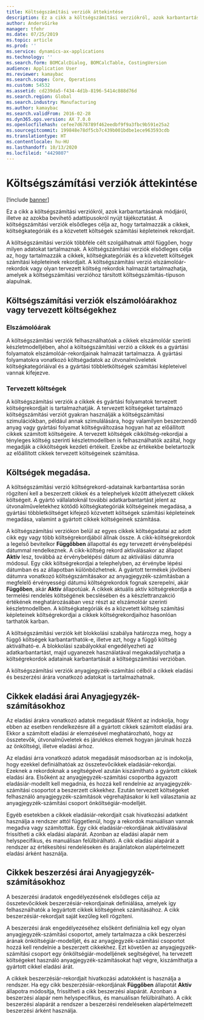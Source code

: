 ```yaml
---
title: Költségszámítási verziók áttekintése
description: Ez a cikk a költségszámítási verziókról, azok karbantartásának módjáról, illetve az azokba bevihető adattípusokról nyújt tájékoztatást. A költségszámítási verziók elsődleges célja az, hogy tartalmazzák a cikkek, költségkategóriák és a közvetett költségek számítási képleteinek rekordjait.
author: AndersGirke
manager: tfehr
ms.date: 07/25/2019
ms.topic: article
ms.prod: ''
ms.service: dynamics-ax-applications
ms.technology: ''
ms.search.form: BOMCalcDialog, BOMCalcTable, CostingVersion
audience: Application User
ms.reviewer: kamaybac
ms.search.scope: Core, Operations
ms.custom: 54532
ms.assetid: cd239da5-f434-4d1b-8196-5414c888d76d
ms.search.region: Global
ms.search.industry: Manufacturing
ms.author: kamaybac
ms.search.validFrom: 2016-02-28
ms.dyn365.ops.version: AX 7.0.0
ms.openlocfilehash: cefee7d678789f462eedbf9f9a3fbc9b591e25a2
ms.sourcegitcommit: 199848e78df5cb7c439b001bdbe1ece963593cdb
ms.translationtype: HT
ms.contentlocale: hu-HU
ms.lasthandoff: 10/13/2020
ms.locfileid: "4429807"
---
```

# <a name="costing-versions-overview"></a>Költségszámítási verziók áttekintése

[!include [banner](../includes/banner.md)]

Ez a cikk a költségszámítási verziókról, azok karbantartásának módjáról, illetve az azokba bevihető adattípusokról nyújt tájékoztatást. A költségszámítási verziók elsődleges célja az, hogy tartalmazzák a cikkek, költségkategóriák és a közvetett költségek számítási képleteinek rekordjait.

A költségszámítási verziók többféle célt szolgálhatnak attól függően, hogy milyen adatokat tartalmaznak. A költségszámítási verziók elsődleges célja az, hogy tartalmazzák a cikkek, költségkategóriák és a közvetett költségek számítási képleteinek rekordjait. A költségszámítási verzió elszámolóár-rekordok vagy olyan tervezett költség rekordok halmazát tartalmazhatja, amelyek a költségszámítási verzióhoz társított költségszámítás-típuson alapulnak.

## <a name="costing-versions-for-standard-or-planned-costs"></a>Költségszámítási verziók elszámolóárakhoz vagy tervezett költségekhez
### <a name="standard-costs"></a>Elszámolóárak

A költségszámítási verziók felhasználhatóak a cikkek elszámolóár szerinti készletmodelljében, ahol a költségszámítási verzió a cikkek és a gyártási folyamatok elszámolóár-rekordjainak halmazát tartalmazza. A gyártási folyamatokra vonatkozó költségadatok az útvonalműveletek költségkategóriáival és a gyártási többletköltségek számítási képleteivel vannak kifejezve.

### <a name="planned-costs"></a>Tervezett költségek

A költségszámítási verziók a cikkek és gyártási folyamatok tervezett költségrekordjait is tartalmazhatják. A tervezett költségeket tartalmazó költségszámítási verziót gyakran használják a költségszámítási szimulációkban, például annak szimulálására, hogy valamilyen beszerzendő anyag vagy gyártási folyamat költségváltozása hogyan hat az előállított cikkek számított költségeire. A tervezett költségek cikköltség-rekordjai a tényleges költség szerinti készletmodellben is felhasználhatók azáltal, hogy megadják a cikköltségek kezdeti értékeit. Ezekbe az értékekbe beletartozik az előállított cikkek tervezett költségeinek számítása.

## <a name="entering-costs"></a>Költségek megadása.
A költségszámítási verzió költségrekord-adatainak karbantartása során rögzíteni kell a beszerzett cikkek és a telephelyek között áthelyezett cikkek költségeit. A gyártó vállalatoknál további adatkarbantartást jelent az útvonalműveletekhez kötődő költségkategóriák költségeinek megadása, a gyártási többletköltséget kifejező közvetett költségek számítási képleteinek megadása, valamint a gyártott cikkek költségeinek számítása. 

A költségszámítási verziókon belül az egyes cikkek költségadatai az adott cikk egy vagy több költségrekordjából állnak össze. A cikk-költségrekordok a legelső bevitelkor **Függőbben** állapottal és egy tervezett érvénybelépési dátummal rendelkeznek. A cikk-költség rekord aktiválásakor az állapot **Aktív** lesz, továbbá az érvénybelépési dátum az aktiválási dátumra módosul. Egy cikk költségrekordjai a telephelyben, az érvénybe lépési dátumban és az állapotban különbözhetnek. A gyártott termékek jövőbeni dátumra vonatkozó költségszámításakor az anyagjegyzék-számításban a megfelelő érvényességi dátumú költségrekordok fognak szerepelni, akár **Függőben**, akár **Aktív** állapotúak. A cikkek aktuális aktív költségrekordja a termelési rendelés költségének becslésében és a készlettranzakció értékének meghatározásában vesz részt az elszámolóár szerinti készletmodellben. A költségkategóriák és a közvetett költség számítási képleteinek költségrekordjai a cikkek költségrekordjaihoz hasonlóan tarthatók karban. 

A költségszámítási verziók két blokkolási szabálya határozza meg, hogy a függő költségek karbantarthatók-e, illetve azt, hogy a függő költség aktiválható-e. A blokkolási szabályokkal engedélyezheti az adatkarbantartást, majd ugyanezek használatával megakadályozhatja a költségrekordok adatainak karbantartását a költségszámítási verzióban. 

A költségszámítási verziók anyagjegyzék-számítási célból a cikkek eladási és beszerzési árára vonatkozó adatokat is tartalmazhatnak.

## <a name="item-sales-prices-for-bom-calculations"></a>Cikkek eladási árai Anyagjegyzék-számításokhoz
Az eladási árakra vonatkozó adatok megadását főként az indokolja, hogy ebben az esetben rendelkezésre áll a gyártott cikkek számított eladási ára. Ekkor a számított eladási ár elemzésével meghatározható, hogy az összetevők, útvonalműveletek és járulékos elemek hogyan járulnak hozzá az önköltségi, illetve eladási árhoz. 

Az eladási árra vonatkozó adatok megadását másodsorban az is indokolja, hogy ezekkel definiálhatóak az összetevőcikkek eladásiár-rekordjai. Ezeknek a rekordoknak a segítségével azután kiszámítható a gyártott cikkek eladási ára. Elsőként az anyagjegyzék-számítási csoportba ágyazott eladásiár-modellt kell megadnia, és hozzá kell rendelnie az anyagjegyzék-számítási csoportot a beszerzett cikkekhez. Ezután tervezett költségeket felhasználó anyagjegyzék-számítások végrehajtásakor ki kell választania az anyagjegyzék-számítási csoport önköltségiár-modelljét. 

Egyéb esetekben a cikkek eladásiár-rekordjait csak hivatkozási adatként használja a rendszer attól függetlenül, hogy a rekordok manuálisan vannak megadva vagy számítottak. Egy cikk eladásiár-rekordjának aktiválásával frissítheti a cikk eladási alapárát. Azonban az eladási alapár nem helyspecifikus, és manuálisan felülbírálható. A cikk eladási alapárát a rendszer az értékesítési rendeléseken és árajánlatokon alapértelmezett eladási árként használja.

## <a name="item-purchase-prices-for-bom-calculations"></a>Cikkek beszerzési árai Anyagjegyzék-számításokhoz
A beszerzési áradatok engedélyezésének elsődleges célja az összetevőcikkek beszerzésiár-rekordjainak definiálása, amelyek így felhasználhatók a legyártott cikkek költségének számításához. A cikk beszerzésiár-rekordjait saját kezűleg kell rögzíteni. 

A beszerzési árak engedélyezéséhez elsőként definiálnia kell egy olyan anyagjegyzék-számítási csoportot, amely tartalmazza a cikk beszerzési árának önköltségiár-modelljét, és az anyagjegyzék-számítási csoportot hozzá kell rendelnie a beszerzett cikkekhez. Ezt követően az anyagjegyzék-számítási csoport egy önköltségiár-modelljének segítségével, ha tervezett költségeket használó anyagjegyzék-számításokat hajt végre, kiszámíthatja a gyártott cikkel eladási árát. 

A cikkek beszerzésiár-rekordjait hivatkozási adatokként is használja a rendszer. Ha egy cikk beszerzésiár-rekordjának **Függőben** állapotát **Aktív** állapotra módosítja, frissítheti a cikk beszerzési alapárát. Azonban a beszerzési alapár nem helyspecifikus, és manuálisan felülbírálható. A cikk beszerzési alapárát a rendszer a beszerzési rendeléseken alapértelmezett beszerzési árként használja.




